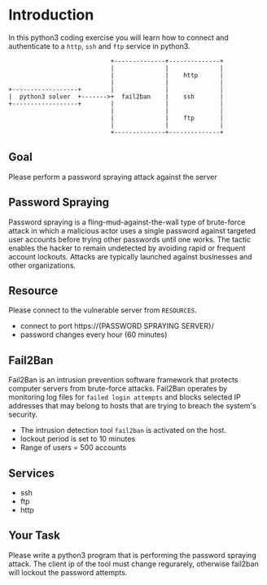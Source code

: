 # Introduction
In this python3 coding exercise you will learn how to connect and authenticate to a `http`, `ssh` and `ftp` service in python3. 

```
                            +--------------+--------------+
                            |              |              |
                            |              |    http      |
                            |              |              |
+------------------+        |              |              |
|  python3 solver  +------->+  fail2ban    |    ssh       |
+------------------+        |              |              |
                            |              |              |
                            |              |    ftp       |
                            |              |              |
                            +--------------+--------------+
```

## Goal 
Please perform a password spraying attack against the server

## Password Spraying
Password spraying is a fling-mud-against-the-wall type of brute-force attack in which a malicious actor uses a single password against targeted user accounts before trying other passwords until one works. The tactic enables the hacker to remain undetected by avoiding rapid or frequent account lockouts. Attacks are typically launched against businesses and other organizations.

## Resource
Please connect to the vulnerable server from `RESOURCES`. 
* connect to port https://{PASSWORD SPRAYING SERVER}/
* password changes every hour (60 minutes)

## Fail2Ban
Fail2Ban is an intrusion prevention software framework that protects computer servers from brute-force attacks. Fail2Ban operates by monitoring log files for `failed login attempts` and blocks selected IP addresses that may belong to hosts that are trying to breach the system's security. 

* The intrusion detection tool `fail2ban` is activated on the host. 
* lockout period is set to 10 minutes
* Range of users = 500 accounts

## Services
* ssh
* ftp
* http

##  Your Task
Please write a python3 program that is performing the password spraying attack. The client ip of the tool must change regurarely, otherwise fail2ban will lockout the password attempts. 

